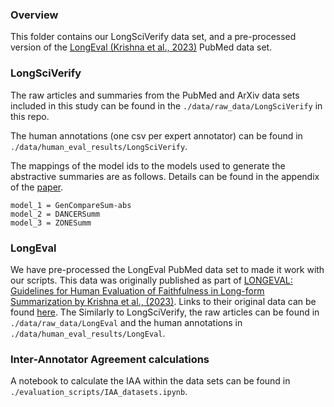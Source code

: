 ### Overview

This folder contains our LongSciVerify data set, and a pre-processed version of the [LongEval (Krishna et al., 2023)](https://aclanthology.org/2023.eacl-main.121) PubMed data set.


### LongSciVerify

The raw articles and summaries from the PubMed and ArXiv data sets included in this study can be found in the `./data/raw_data/LongSciVerify` in this repo. 

The human annotations (one csv per expert annotator) can be found in `./data/human_eval_results/LongSciVerify`.

The mappings of the model ids to the models used to generate the abstractive summaries are as follows. Details can be found in the appendix of the [paper](https://aclanthology.org/2024.lrec-main.941/).
```
model_1 = GenCompareSum-abs
model_2 = DANCERSumm
model_3 = ZONESumm 
```

### LongEval

We have pre-processed the LongEval PubMed data set to made it work with our scripts. This data was originally published as part of [LONGEVAL: Guidelines for Human Evaluation of Faithfulness in Long-form Summarization by Krishna et al., (2023)](https://aclanthology.org/2023.eacl-main.121/). Links to their original data can be found [here](https://github.com/martiansideofthemoon/longeval-summarization). The  Similarly to LongSciVerify, the raw articles can be found in `./data/raw_data/LongEval` and the human annotations in `./data/human_eval_results/LongEval`.


### Inter-Annotator Agreement calculations

A notebook to calculate the IAA within the data sets can be found in `./evaluation_scripts/IAA_datasets.ipynb`.
